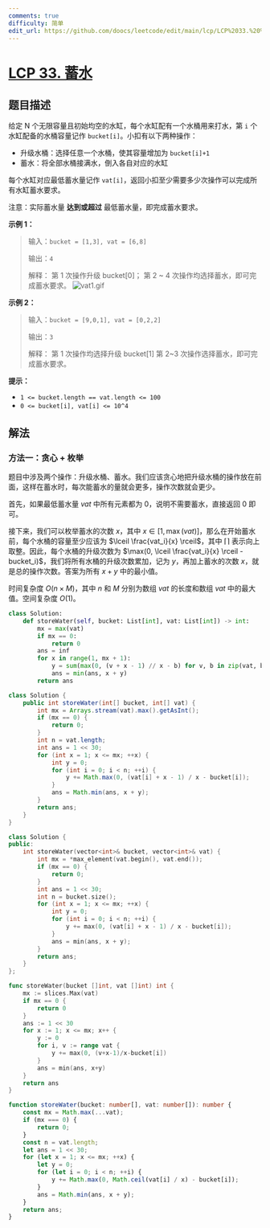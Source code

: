 ```yaml
---
comments: true
difficulty: 简单
edit_url: https://github.com/doocs/leetcode/edit/main/lcp/LCP%2033.%20%E8%93%84%E6%B0%B4/README.md
---
```


<!-- problem:start -->

# [LCP 33. 蓄水](https://leetcode.cn/problems/o8SXZn)

## 题目描述

<!-- description:start -->

给定 N 个无限容量且初始均空的水缸，每个水缸配有一个水桶用来打水，第 `i` 个水缸配备的水桶容量记作 `bucket[i]`。小扣有以下两种操作：

-   升级水桶：选择任意一个水桶，使其容量增加为 `bucket[i]+1`
-   蓄水：将全部水桶接满水，倒入各自对应的水缸

每个水缸对应最低蓄水量记作 `vat[i]`，返回小扣至少需要多少次操作可以完成所有水缸蓄水要求。

注意：实际蓄水量 **达到或超过** 最低蓄水量，即完成蓄水要求。

**示例 1：**

> 输入：`bucket = [1,3], vat = [6,8]`
>
> 输出：`4`
>
> 解释：
> 第 1 次操作升级 bucket[0]；
> 第 2 ~ 4 次操作均选择蓄水，即可完成蓄水要求。
> ![vat1.gif](https://fastly.jsdelivr.net/gh/doocs/leetcode@main/lcp/LCP%2033.%20%E8%93%84%E6%B0%B4/images/1616122992-RkDxoL-vat1.gif)

**示例 2：**

> 输入：`bucket = [9,0,1], vat = [0,2,2]`
>
> 输出：`3`
>
> 解释：
> 第 1 次操作均选择升级 bucket[1]
> 第 2~3 次操作选择蓄水，即可完成蓄水要求。

**提示：**

-   `1 <= bucket.length == vat.length <= 100`
-   `0 <= bucket[i], vat[i] <= 10^4`

<!-- description:end -->

## 解法

<!-- solution:start -->

### 方法一：贪心 + 枚举

题目中涉及两个操作：升级水桶、蓄水。我们应该贪心地把升级水桶的操作放在前面，这样在蓄水时，每次能蓄水的量就会更多，操作次数就会更少。

首先，如果最低蓄水量 $vat$ 中所有元素都为 $0$，说明不需要蓄水，直接返回 $0$ 即可。

接下来，我们可以枚举蓄水的次数 $x$，其中 $x \in [1, \max(vat)]$，那么在开始蓄水前，每个水桶的容量至少应该为 $\lceil \frac{vat_i}{x} \rceil$，其中 $\lceil  \rceil$ 表示向上取整。因此，每个水桶的升级次数为 $\max(0, \lceil \frac{vat_i}{x} \rceil - bucket_i)$，我们将所有水桶的升级次数累加，记为 $y$，再加上蓄水的次数 $x$，就是总的操作次数。答案为所有 $x + y$ 中的最小值。

时间复杂度 $O(n \times M)$，其中 $n$ 和 $M$ 分别为数组 $vat$ 的长度和数组 $vat$ 中的最大值。空间复杂度 $O(1)$。

<!-- tabs:start -->

```python
class Solution:
    def storeWater(self, bucket: List[int], vat: List[int]) -> int:
        mx = max(vat)
        if mx == 0:
            return 0
        ans = inf
        for x in range(1, mx + 1):
            y = sum(max(0, (v + x - 1) // x - b) for v, b in zip(vat, bucket))
            ans = min(ans, x + y)
        return ans
```

```java
class Solution {
    public int storeWater(int[] bucket, int[] vat) {
        int mx = Arrays.stream(vat).max().getAsInt();
        if (mx == 0) {
            return 0;
        }
        int n = vat.length;
        int ans = 1 << 30;
        for (int x = 1; x <= mx; ++x) {
            int y = 0;
            for (int i = 0; i < n; ++i) {
                y += Math.max(0, (vat[i] + x - 1) / x - bucket[i]);
            }
            ans = Math.min(ans, x + y);
        }
        return ans;
    }
}
```

```cpp
class Solution {
public:
    int storeWater(vector<int>& bucket, vector<int>& vat) {
        int mx = *max_element(vat.begin(), vat.end());
        if (mx == 0) {
            return 0;
        }
        int ans = 1 << 30;
        int n = bucket.size();
        for (int x = 1; x <= mx; ++x) {
            int y = 0;
            for (int i = 0; i < n; ++i) {
                y += max(0, (vat[i] + x - 1) / x - bucket[i]);
            }
            ans = min(ans, x + y);
        }
        return ans;
    }
};
```

```go
func storeWater(bucket []int, vat []int) int {
	mx := slices.Max(vat)
	if mx == 0 {
		return 0
	}
	ans := 1 << 30
	for x := 1; x <= mx; x++ {
		y := 0
		for i, v := range vat {
			y += max(0, (v+x-1)/x-bucket[i])
		}
		ans = min(ans, x+y)
	}
	return ans
}
```

```ts
function storeWater(bucket: number[], vat: number[]): number {
    const mx = Math.max(...vat);
    if (mx === 0) {
        return 0;
    }
    const n = vat.length;
    let ans = 1 << 30;
    for (let x = 1; x <= mx; ++x) {
        let y = 0;
        for (let i = 0; i < n; ++i) {
            y += Math.max(0, Math.ceil(vat[i] / x) - bucket[i]);
        }
        ans = Math.min(ans, x + y);
    }
    return ans;
}
```

<!-- tabs:end -->

<!-- solution:end -->

<!-- problem:end -->
